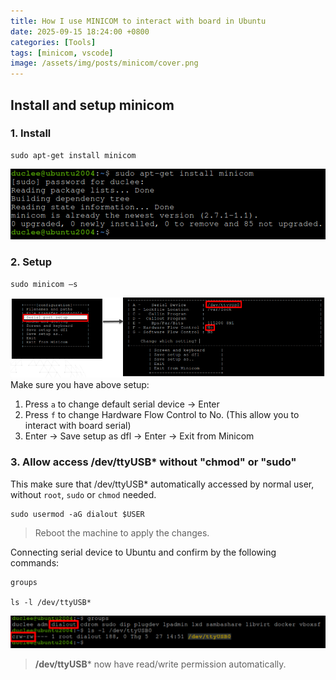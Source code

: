 ```yaml
---
title: How I use MINICOM to interact with board in Ubuntu
date: 2025-09-15 18:24:00 +0800
categories: [Tools]
tags: [minicom, vscode]
image: /assets/img/posts/minicom/cover.png
---
```

## Install and setup minicom
### 1. Install

```
sudo apt-get install minicom
```
![](/assets/img/posts/minicom/install.png)

### 2. Setup

```
sudo minicom –s
```
![](/assets/img/posts/minicom/setup.png)
Make sure you have above setup:
1. Press `a` to change default serial device -> Enter
2. Press `f` to change Hardware Flow Control to No. (This allow you to interact with board serial)
3. Enter -> Save setup as dfl -> Enter -> Exit from Minicom

### 3. Allow access /dev/ttyUSB* without "chmod" or "sudo"

This make sure that /dev/ttyUSB* automatically accessed by normal user, without `root`, `sudo` or `chmod` needed.

```
sudo usermod -aG dialout $USER
```
> Reboot the machine to apply the changes.

Connecting serial device to Ubuntu and confirm by the following commands:
```
groups

ls -l /dev/ttyUSB*
```
![](/assets/img/posts/minicom/confirm.png)

> **/dev/ttyUSB*** now have read/write permission automatically.

